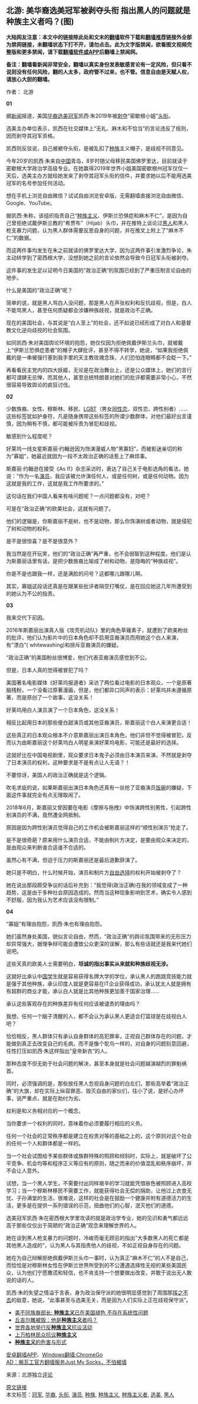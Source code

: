  <h2>北游: 美华裔选美冠军被剥夺头衔 指出黑人的问题就是种族主义者吗？(图)</h2> <p class="notice"><b>大陆网友注意：本文中的链接除此处和文末的<a href="https://github.com/bannedbook/fanqiang" >翻墙</a>软件下载和<a href="https://github.com/killgcd/justmysocks/blob/master/README.md">翻墙推荐</a>链接外全部为禁网链接，未翻墙状态下打不开，请勿点击。此为文字版禁闻，欲看图文视频完整版和更多禁闻，请下载<a href="https://github.com/bannedbook/fanqiang">翻墙软件或APP</a>后翻墙上禁闻网。</p><p>备注：翻墙看新闻非常安全，翻墙以真实身份发表敏感言论有一定风险，但只看不说则没有任何风险，翻的人太多，政府管不过来，也不管。信息自由是天赋人权，请放心大胆的翻墙。</b></p>  <div class="entry"> <p>作者： 北游</p> <p><strong>01</strong></p> <p>据<span class='wp_keywordlink_affiliate'><a href="https://www.bannedbook.org/" title="新闻">新闻</a></span>报道，美国<a href="https://www.bannedbook.org/bnews/tag/%e5%8d%8e%e8%a3%94/" class="st_tag internal_tag" rel="tag" title="标签 华裔 下的日志">华裔</a><a href="https://www.bannedbook.org/bnews/tag/%e9%80%89%e7%be%8e/" class="st_tag internal_tag" rel="tag" title="标签 选美 下的日志">选美</a><a href="https://www.bannedbook.org/bnews/tag/%e5%86%a0%e5%86%9b/" class="st_tag internal_tag" rel="tag" title="标签 冠军 下的日志">冠军</a>凯西·朱2019年被<span class='wp_keywordlink'><a href="https://www.bannedbook.org/forum2/topic21.html" title="《剥夺》 黄建民 著" target="_blank">剥夺</a></span>“密歇根小姐”<a href="https://www.bannedbook.org/bnews/tag/%E5%A4%B4%E8%A1%94/" class="st_tag internal_tag" rel="tag" title="标签 头衔 下的日志">头衔</a>。</p> <p>选美主办单位表示，凯西在社交媒体上“无礼、麻木和不恰当”的言论违反了规则，因而剥夺其冠军资格。</p> <p>凯西则反驳说，自己被褫夺头衔，是被乱扣了<a href="https://www.bannedbook.org/bnews/tag/%E7%A7%8D%E6%97%8F/" class="st_tag internal_tag" rel="tag" title="标签 种族 下的日志">种族</a>主义帽子，是歧视不同意见。</p> <p>今年20岁的凯西·朱来自<span class='wp_keywordlink_affiliate'><a href="https://www.bannedbook.org/" title="中国" target="_blank">中国</a></span>青岛，8岁时随父母移民美国佛罗里达，目前就读于密歇根大学政治学高级专业。在她赢得2019年世界小姐美国密歇根州冠军仅仅一天后，选美主办方就给她发来了剥夺其冠军头衔的信件，并要求她以后不能用选美冠军的名号参加任何活动。</p> <p>想在手机上浏览自由微信？试试自由浏览安卓版，无需翻墙直接浏览自由微信、Google、YouTube。</p> <p>据凯西·朱称，该组织指责自己“<a href="https://www.bannedbook.org/bnews/tag/%E7%A7%8D%E6%97%8F%E4%B8%BB%E4%B9%89/" class="st_tag internal_tag" rel="tag" title="标签 种族主义 下的日志">种族主义</a>、伊斯兰恐惧症和麻木不仁”，是因为自己曾拒绝试戴伊斯兰教的“希贾布”（Hijab）头巾，并在推特上谈论过<a href="https://www.bannedbook.org/bnews/tag/%e9%bb%91%e4%ba%ba/" class="st_tag internal_tag" rel="tag" title="标签 黑人 下的日志">黑人</a>和黑人枪支暴力问题，认为黑人群体需要反思自身的问题，并在推文上附上了“麻木不仁”的数据。</p> <p>而这两件事均发生在朱之前就读的佛罗里达大学，因为这两件事引发激烈争论，朱主动转学到了密西根大学，没想到她之前的言论依然会导致今日冠军头衔被剥夺。</p> <p>这件事的发生足以证明今日美国的“政治正确”的氛围已经到了严重压制言论自由的地步。</p> <p>什么是美国的“政治正确”呢？</p> <p>简单的说，就是黑人骂白人没问题，那是黑人在声张权利和反抗歧视，但是，白人不能骂黑人，甚至任何质疑都会涉嫌种族歧视，就是政治不正确。</p> <p>现在的美国社会，与其说是“白人至上”的社会，还不如说已经形成了对白人和基督教文化逆向歧视的社会氛围。</p> <p>如同凯西·朱对美国舆论环境的抱怨，她仅仅因为拒绝佩戴伊斯兰头巾，就被戴上“伊斯兰恐惧症患者”的帽子大肆批评，甚至不得不转学，她说，“如果我拒绝佩戴的是一串被强行塞到我手里的天主教玫瑰念珠，人们恐怕连眼睛都不会眨一下。”</p> <p>再看看民主党内的四大妖姬，无论是在政治舞台上，还是公众媒体上，她们的言行都可谓肆无忌惮，而其他人，甚至总统特朗普对她们的批评都需要非常小心，不然很容易导致舆论的疯狂讨伐。</p> <p><strong>02</strong></p>  <p>少数族裔、女性、穆斯林、移民、<span class='wp_keywordlink'><a href="https://www.bannedbook.org/forum57/topic6302.html" title="我所知道的地球历史与奥秘篇（十）：同性恋与吸毒" target="_blank">LGBT</a></span>（男女<span class='wp_keywordlink'><a href="https://www.bannedbook.org/forum57/topic6302.html" title="我所知道的地球历史与奥秘篇（十）：同性恋与吸毒" target="_blank">同性恋</a></span>、双性恋、跨性别者）&#8230;&#8230;这些标签犹如护身符，凡是随身携带这些标签的所谓少数群体，对他们最好出言谨慎，因为稍有不慎，都可能被斥责为冒犯和歧视。</p> <p>敏感到什么程度呢？</p> <p>好莱坞一线女星斯嘉丽·约翰逊因为饰演漫威人物“黑寡妇”，而被影迷亲切的称为“寡姐”，她最近就因为一段不太政治正确的话惹上了麻烦事。</p> <p>斯嘉丽·约翰逊在接受《As If》杂志采访时，表达了自己关于电影选角的看法，她说：&#8221;作为一名<a href="https://www.bannedbook.org/bnews/tag/%e6%bc%94%e5%91%98/" class="st_tag internal_tag" rel="tag" title="标签 演员 下的日志">演员</a>，我应该被允许演任何人，或是任何树，或是任何动物。因为这就是我的工作，这就是我工作所要求的。&#8221;</p> <p>这句话在我们中国人看来有啥问题呢？一点问题都没有，对吧？</p> <p>可是在“政治正确”的欧美社会，这就有问题了。</p> <p>他们的逻辑是，你斯嘉丽不是树，也不是动物，那么你饰演树或者动物，就是侵犯了树和动物的权利。</p> <p>是不是很惊喜？是不是很意外？</p> <p>我当然是在开玩笑，他们的“政治正确”再严重，也不会弱智到这种程度。他们是认为斯嘉丽话里有话，是把少数族裔比喻成了树和动物，是隐晦的“种族歧视”。</p> <p>你是不是也跟我一样，还是满脸的问号？这都哪儿跟哪儿啊。</p> <p>其实，寡姐这段话还真是在跟某些批评者隔空打嘴仗，是在回应她这几年所遭受到的她认为不公的指责。</p> <p><strong>03</strong></p> <p>我来交代下前因。</p> <p>2016年斯嘉丽出演真人版《攻壳机动队》里的角色草薙素子，就遭到了欧美粉丝的批评，他们认为影片中的日本角色却不启用亚裔演员而用她这个白人来演，有&#8221;漂白&#8221;( whitewashing)和排斥亚裔演员的嫌疑。</p> <p>“政治正确”的美国粉丝很博爱，他们代表亚裔演员感觉到不公。</p> <p>但是，日本人真的觉得被冒犯了吗？</p>  <p>美国著名电影媒体《好莱坞报道者》采访了两位看过电影的日本观众，一个是原著脑残粉，一个没看过原著漫画，但是，他们都异口同声的表示：好莱坞并未遵循原著，而是原创了一个故事，这没关系！</p> <p>好莱坞用白人演员演了一个日本角色，这没关系！</p> <p>相反比起用日本的那些傻白甜演员或其他亚裔演员，斯嘉丽这个白人来演更合适！</p> <p>这些真正的日本观众根本不介意斯嘉丽出演日本角色，他们非但不觉得被冒犯，反而认为由斯嘉丽这个好莱坞白人明星来演好莱坞电影，可能还是最好的选择。</p> <p>这就好比在中国电视剧里，观众要求日本鬼子必须由日本演员来演，不然就是剥夺了日本演员的权利，这种要求是不是有点让人无语？！</p> <p>不要惊讶，美国人的政治正确就是这个逻辑。</p> <p>吹毛求疵的说，如果斯嘉丽出演日本角色还真有一丝抢了亚裔演员<span class='wp_keywordlink'><a href="https://www.bannedbook.org/forum11/topic308.html" title="禁片：饭碗是党给的吗？" target="_blank">饭碗</a></span>的嫌疑，下面这件事就完全有点无理取闹了。</p> <p>2018年6月，斯嘉丽又曾因要在电影《摩擦与拖拽》中饰演跨性别男性，引起跨性别演员的不满，竟然遭全网抵制。</p> <p>原因是因为跨性别演员觉得自己的工作机会被斯嘉丽这样的“顺性别演员”抢走了。</p> <p>是不是很奇葩？原来用什么演员合适，不能由制片方决定，是要由观众来决定的，是由观众来判断谁合适谁不合适的。</p> <p>虽然心有不满，但迫于压力的斯嘉丽还是最后道歉辞演了。</p> <p>她只是不明白，什么时候开始，演员和制片方<span class='wp_keywordlink'><a href="https://www.bannedbook.org/forum2/topic1017.html" title="弗里德曼《自由选择》" target="_blank">自由选择</a></span>的权利开始被剥夺了？</p> <p>她在说出那段颇受争议的话后补充到：“我觉得(政治正确)在我的领域变成了一种趋势，这是由于多种社会原因造成的。然而当这种现象影响到艺术，确实令人感到不舒服，因为我认为艺术应该没有限制。”</p> <p><strong>04</strong></p> <p>“寡姐”有理由抱怨，凯西·朱也有理由抱怨。</p> <p>她们虽然身处美国，貌似言论自由，然而，“政治正确”的舆论氛围带来的无形压力却异常强大，据理争辩可能会遭致公众更深的误解，那么有些话就还是我来代她们说吧。</p>  <p>这些天真的欧美人士需要明白，<strong>坦诚的指出事实从来就和种族歧视无涉。</strong></p> <p>这就好比承认中<span class='wp_keywordlink'><a href="https://www.bannedbook.org/forum24/" title="国学传统文化禁书" target="_blank">国学</a></span>生就是容易获得名牌大学的学位，承认黑人的跑跳竞技能力就是强于其他种族，承认印度人就是更容易在IT企业获得成功，承认犹太人就是拥有有超群的商业才能，承认白人就是比其他种族更加善于国家治理&#8230;&#8230;</p> <p>承认这些客观存在的种族差异有任何应该被谴责的理由吗？</p> <p>我想，任何一个脑子清醒的人，都不会认为承认黑人更适合打篮球是在歧视白人吧？</p> <p>恰恰相反，黑人群体只有承认自身群体的高犯罪率，正视自己群体存在的问题，才能做到真正去改变自己的毛病，而不是像个鸵鸟一样的，对自身的问题刻意回避，任性打压如凯西·朱这样指出“皇帝新衣”的人。</p> <p>那种态度不但无助于社会问题的解决，甚至本身就是社会问题越演越烈的罪魁祸首。</p> <p>同时，必须强调的是，那些放任黑人忽视自身问题的白左们，那些高举着“政治正确”的大旗，却在实际上纵容罪恶、毁灭自由的家伙们，往小了说，是好心办坏事，说严重点，就是在助纣为劣。</p> <p>权利是和义务相对应的一个概念。</p> <p>当你要求一个权利的同时，意味着你必须要履行相应的义务。</p> <p>任何一个社会的正常秩序都是建立在权责对等的基础之上的，这个原则对这个社会的任何一个人和群体都是一样的。</p> <p>当一个社会试图给予某些群体或族群特殊的照顾和倾斜时，实际上，就是破坏了公平竞争、机会均等和程序正义等应有的原则，随之而来的价值混乱和秩序崩坏，并不会让人意外。</p> <p>试想，当一个黑人学生，不需要付出同样艰辛的学习就能凭借肤色被照顾进入高校学习；当一个穆斯林移民不需要工作，就能获得社会无偿的捐助，让他过上衣食无忧、子孙满堂的生活，很难说，这样的社会是在鼓励一个健康并附有道德活力的生活，更多是在提供一系列错误的示范，扭曲他们的心智，泯灭他们的道德。</p> <p>选美冠军凯西·朱在密西根大学里攻读的就是政治学专业，她的见识和勇气都远远高于那些仅仅出于简陋的“政治正确”观念来理解世界的人。</p> <p>她在谈到黑人枪支暴力的问题时，冷峻而毫无顾忌的指出“大多数黑人的死亡都是其他黑人造成的”，认为黑人与其指责他人的歧视，不如正视自身存在的问题。</p> <p>她在为自己辩解拒绝佩戴伊斯兰头巾一事时，认为真正“麻木不仁”的人不是自己，而恰恰是对穆斯林女性在伊斯兰世界所受到的不公遭遇选择性无视的某些美国民众，认为他们宁愿撒谎和轻信，也不肯支持一个想要做出改变，并敢于说出无人敢说的话的人。</p> <p>凯西·朱的失望之情溢于言表，身为政治保守派的她很明显感觉到了周围那<span class='wp_keywordlink'><a href="https://www.bannedbook.org/forum2/topic1699.html" title="正见网《章冬：挥之不去》" target="_blank">挥之不去</a></span>的敌意，她说，“此事甚至与选美无关，而是因为人们实际上正在歧视保守派”。</p>  <ul class='op-related-articles' title='相关阅读'> <li><a href='https://www.bannedbook.org/bnews/comments/20200609/1341871.html' target='_blank'>美不同族裔部长: <b>种族主义</b>已在美国褪色 不存在系统性问题</a></li> <li><a href='https://www.bannedbook.org/bnews/worldnews/20200609/1341809.html' target='_blank'>丘吉尔雕被毁：他是<b>种族主义</b>者吗？</a></li> <li><a href='https://www.bannedbook.org/bnews/worldnews/20200608/1341376.html' target='_blank'>世界各地举行反<b>种族主义</b>抗议活动</a></li> <li><a href='https://www.bannedbook.org/bnews/baitai/20200607/1341107.html' target='_blank'>上万柏林民众抗议<b>种族主义</b></a></li> <li><a href='https://www.bannedbook.org/bnews/baitai/20200605/1340329.html' target='_blank'><b>种族主义</b>的危害与形式</a></li> </ul> <div class="texttj"> <a href="https://github.com/bannedbook/fanqiang/wiki/%E7%A6%81%E9%97%BB%E7%BD%91%E5%AE%89%E5%8D%93%E7%BF%BB%E5%A2%99%E6%96%B0%E9%97%BBAPP" target="_blank">安卓翻墙APP</a>、<a href="https://github.com/bannedbook/fanqiang/wiki/Chrome%E4%B8%80%E9%94%AE%E7%BF%BB%E5%A2%99%E5%8C%85" target="_blank">Windows翻墙:ChromeGo</a><br/> <a href="https://github.com/killgcd/justmysocks/blob/master/README.md" target="_blank">AD：搬瓦工官方翻墙服务Just My Socks，不怕被墙</a> </div><p> 来源：北游独立<span class='wp_keywordlink_affiliate'><a href="https://www.bannedbook.org/bnews/comments/" title="新闻评论" target="_blank">评论</a></span> </p><a name='sharetosocial'></a>         <div><a href='https://www.bannedbook.org/bnews/comments/20200611/1343097.html'>原文链接</a></div>  </div><!--END ENTRY--> <div class="postfooter"> <div>本文标签：<a href="https://www.bannedbook.org/bnews/tag/%e5%86%a0%e5%86%9b/" rel="tag">冠军</a>, <a href="https://www.bannedbook.org/bnews/tag/%e5%8d%8e%e8%a3%94/" rel="tag">华裔</a>, <a href="https://www.bannedbook.org/bnews/tag/%E5%A4%B4%E8%A1%94/" rel="tag">头衔</a>, <a href="https://www.bannedbook.org/bnews/tag/%e6%bc%94%e5%91%98/" rel="tag">演员</a>, <a href="https://www.bannedbook.org/bnews/tag/%E7%A7%8D%E6%97%8F/" rel="tag">种族</a>, <a href="https://www.bannedbook.org/bnews/tag/%E7%A7%8D%E6%97%8F%E4%B8%BB%E4%B9%89/" rel="tag">种族主义</a>, <a href="https://www.bannedbook.org/bnews/tag/%E7%A7%8D%E6%97%8F%E4%B8%BB%E4%B9%89%E8%80%85/" rel="tag">种族主义者</a>, <a href="https://www.bannedbook.org/bnews/tag/%e9%80%89%e7%be%8e/" rel="tag">选美</a>, <a href="https://www.bannedbook.org/bnews/tag/%e9%bb%91%e4%ba%ba/" rel="tag">黑人</a></div>  </div><!--END POSTFOOTER--> 